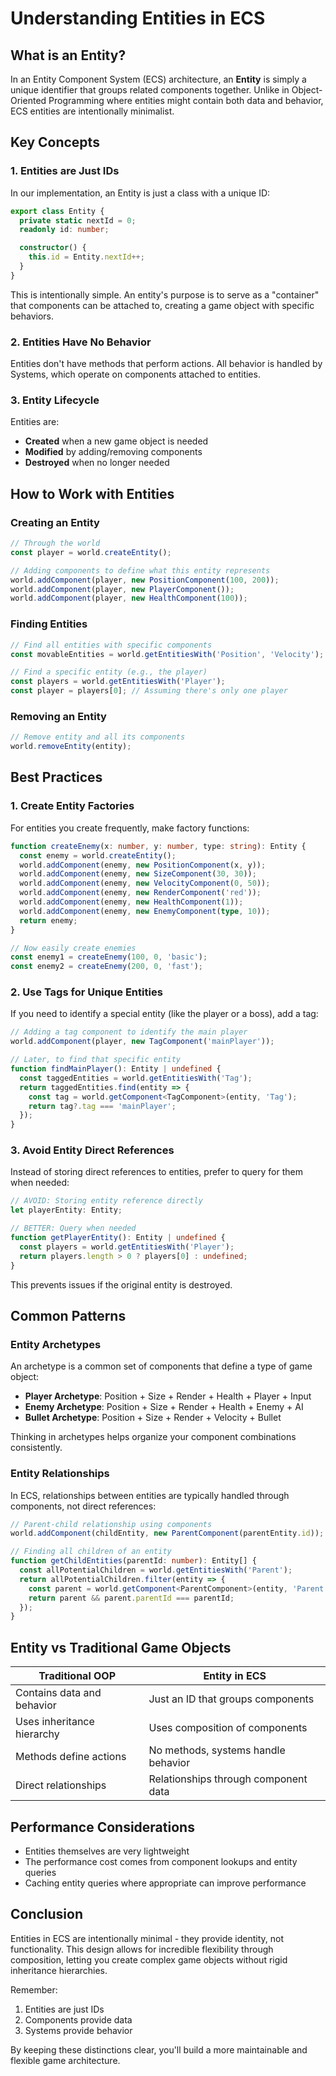 # Understanding Entities in ECS

## What is an Entity?

In an Entity Component System (ECS) architecture, an **Entity** is simply a unique identifier that groups related components together. Unlike in Object-Oriented Programming where entities might contain both data and behavior, ECS entities are intentionally minimalist.

## Key Concepts

### 1. Entities are Just IDs

In our implementation, an Entity is just a class with a unique ID:

```typescript
export class Entity {
  private static nextId = 0;
  readonly id: number;

  constructor() {
    this.id = Entity.nextId++;
  }
}
```

This is intentionally simple. An entity's purpose is to serve as a "container" that components can be attached to, creating a game object with specific behaviors.

### 2. Entities Have No Behavior

Entities don't have methods that perform actions. All behavior is handled by Systems, which operate on components attached to entities.

### 3. Entity Lifecycle

Entities are:
- **Created** when a new game object is needed
- **Modified** by adding/removing components
- **Destroyed** when no longer needed

## How to Work with Entities

### Creating an Entity

```typescript
// Through the world
const player = world.createEntity();

// Adding components to define what this entity represents
world.addComponent(player, new PositionComponent(100, 200));
world.addComponent(player, new PlayerComponent());
world.addComponent(player, new HealthComponent(100));
```

### Finding Entities

```typescript
// Find all entities with specific components
const movableEntities = world.getEntitiesWith('Position', 'Velocity');

// Find a specific entity (e.g., the player)
const players = world.getEntitiesWith('Player');
const player = players[0]; // Assuming there's only one player
```

### Removing an Entity

```typescript
// Remove entity and all its components
world.removeEntity(entity);
```

## Best Practices

### 1. Create Entity Factories

For entities you create frequently, make factory functions:

```typescript
function createEnemy(x: number, y: number, type: string): Entity {
  const enemy = world.createEntity();
  world.addComponent(enemy, new PositionComponent(x, y));
  world.addComponent(enemy, new SizeComponent(30, 30));
  world.addComponent(enemy, new VelocityComponent(0, 50));
  world.addComponent(enemy, new RenderComponent('red'));
  world.addComponent(enemy, new HealthComponent(1));
  world.addComponent(enemy, new EnemyComponent(type, 10));
  return enemy;
}

// Now easily create enemies
const enemy1 = createEnemy(100, 0, 'basic');
const enemy2 = createEnemy(200, 0, 'fast');
```

### 2. Use Tags for Unique Entities

If you need to identify a special entity (like the player or a boss), add a tag:

```typescript
// Adding a tag component to identify the main player
world.addComponent(player, new TagComponent('mainPlayer'));

// Later, to find that specific entity
function findMainPlayer(): Entity | undefined {
  const taggedEntities = world.getEntitiesWith('Tag');
  return taggedEntities.find(entity => {
    const tag = world.getComponent<TagComponent>(entity, 'Tag');
    return tag?.tag === 'mainPlayer';
  });
}
```

### 3. Avoid Entity Direct References

Instead of storing direct references to entities, prefer to query for them when needed:

```typescript
// AVOID: Storing entity reference directly
let playerEntity: Entity;

// BETTER: Query when needed
function getPlayerEntity(): Entity | undefined {
  const players = world.getEntitiesWith('Player');
  return players.length > 0 ? players[0] : undefined;
}
```

This prevents issues if the original entity is destroyed.

## Common Patterns

### Entity Archetypes

An archetype is a common set of components that define a type of game object:

- **Player Archetype**: Position + Size + Render + Health + Player + Input
- **Enemy Archetype**: Position + Size + Render + Health + Enemy + AI
- **Bullet Archetype**: Position + Size + Render + Velocity + Bullet

Thinking in archetypes helps organize your component combinations consistently.

### Entity Relationships

In ECS, relationships between entities are typically handled through components, not direct references:

```typescript
// Parent-child relationship using components
world.addComponent(childEntity, new ParentComponent(parentEntity.id));

// Finding all children of an entity
function getChildEntities(parentId: number): Entity[] {
  const allPotentialChildren = world.getEntitiesWith('Parent');
  return allPotentialChildren.filter(entity => {
    const parent = world.getComponent<ParentComponent>(entity, 'Parent');
    return parent && parent.parentId === parentId;
  });
}
```

## Entity vs Traditional Game Objects

| Traditional OOP | Entity in ECS |
|----------------|---------------|
| Contains data and behavior | Just an ID that groups components |
| Uses inheritance hierarchy | Uses composition of components |
| Methods define actions | No methods, systems handle behavior |
| Direct relationships | Relationships through component data |

## Performance Considerations

- Entities themselves are very lightweight
- The performance cost comes from component lookups and entity queries
- Caching entity queries where appropriate can improve performance

## Conclusion

Entities in ECS are intentionally minimal - they provide identity, not functionality. This design allows for incredible flexibility through composition, letting you create complex game objects without rigid inheritance hierarchies.

Remember:
1. Entities are just IDs
2. Components provide data
3. Systems provide behavior

By keeping these distinctions clear, you'll build a more maintainable and flexible game architecture.